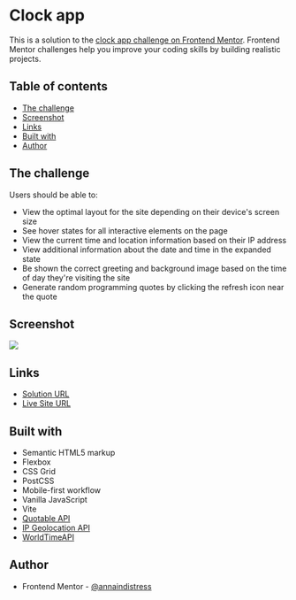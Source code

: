 # Clock app

This is a solution to the [clock app challenge on Frontend Mentor](https://www.frontendmentor.io/challenges/clock-app-LMFaxFwrM). Frontend Mentor challenges help you improve your coding skills by building realistic projects.

## Table of contents

- [The challenge](#the-challenge)
- [Screenshot](#screenshot)
- [Links](#links)
- [Built with](#built-with)
- [Author](#author)

## The challenge

Users should be able to:

- View the optimal layout for the site depending on their device's screen size
- See hover states for all interactive elements on the page
- View the current time and location information based on their IP address
- View additional information about the date and time in the expanded state
- Be shown the correct greeting and background image based on the time of day they're visiting the site
- Generate random programming quotes by clicking the refresh icon near the quote

## Screenshot

![](./screenshot.png)

## Links

- [Solution URL](https://github.com/annaindistress/frontend-mentor-clock-app)
- [Live Site URL](https://annaindistress.github.io/frontend-mentor-clock-app/)

## Built with

- Semantic HTML5 markup
- Flexbox
- CSS Grid
- PostCSS
- Mobile-first workflow
- Vanilla JavaScript
- Vite
- [Quotable API](https://github.com/lukePeavey/quotable)
- [IP Geolocation API](https://ipapi.co/json/)
- [WorldTimeAPI](http://worldtimeapi.org/)

## Author

- Frontend Mentor - [@annaindistress](https://www.frontendmentor.io/profile/annaindistress)
